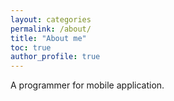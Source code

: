 ```yaml
---
layout: categories
permalink: /about/
title: "About me"
toc: true
author_profile: true
---
```


A programmer for mobile application.
